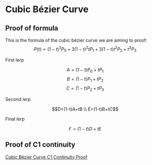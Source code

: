 # Cubic Bézier Curve

## Proof of formula

This is the formula of the cubic bézier curve we are aiming to proof:
$$P(t) = (1-t)^3P_0+3(1-t)^2tP_1+3(1-t)t^2P_2+t^3P_3$$


First lerp

$$A=(1-t)P_0+tP_1$$
$$B=(1-t)P_1+tP_2$$
$$C=(1-t)P_2+tP_3$$


Second lerp

```math
D=(1-t)A+tB \\
E=(1-t)B+tC
```


Final lerp

```math
F=(1-t)D+tE
```


## Proof of C1 continuity
[Cubic Bézier Curve C1 Continuity Proof](https://docs.google.com/document/d/1yOPxu6LAcAWaRyBlGrb4e02S1lrvkTArEI2bsm8eq4w/edit?usp=sharing)
